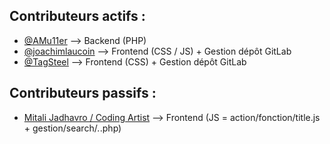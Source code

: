 ## Contributeurs actifs :

- [@AMu11er](https://gitlab.com/MythUp3)  -->  Backend (PHP)
- [@joachimlaucoin](https://gitlab.com/joacksleloupgit)  -->  Frontend (CSS / JS) + Gestion dépôt GitLab 
- [@TagSteel](https://gitlab.com/TagSteel)  -->  Frontend (CSS) + Gestion dépôt GitLab

## Contributeurs passifs :

- [Mitali Jadhavro  / Coding Artist](https://codingartistweb.com/)  -->  Frontend (JS = action/fonction/title.js +
gestion/search/*.*.php) 




